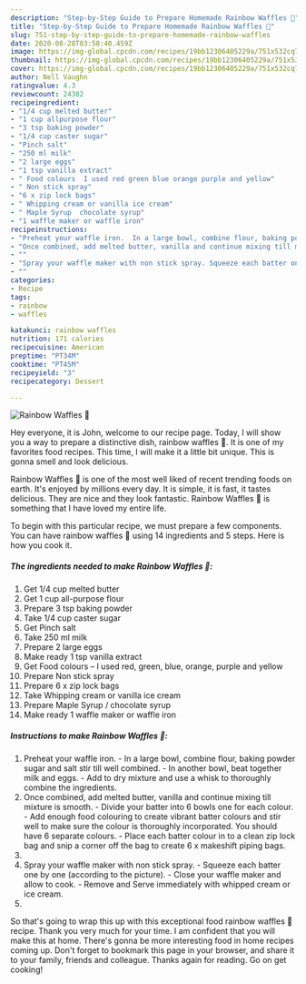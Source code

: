 ```yaml
---
description: "Step-by-Step Guide to Prepare Homemade Rainbow Waffles 🌈"
title: "Step-by-Step Guide to Prepare Homemade Rainbow Waffles 🌈"
slug: 751-step-by-step-guide-to-prepare-homemade-rainbow-waffles
date: 2020-08-28T03:50:40.459Z
image: https://img-global.cpcdn.com/recipes/19bb12306405229a/751x532cq70/rainbow-waffles-🌈-recipe-main-photo.jpg
thumbnail: https://img-global.cpcdn.com/recipes/19bb12306405229a/751x532cq70/rainbow-waffles-🌈-recipe-main-photo.jpg
cover: https://img-global.cpcdn.com/recipes/19bb12306405229a/751x532cq70/rainbow-waffles-🌈-recipe-main-photo.jpg
author: Nell Vaughn
ratingvalue: 4.3
reviewcount: 24382
recipeingredient:
- "1/4 cup melted butter"
- "1 cup allpurpose flour"
- "3 tsp baking powder"
- "1/4 cup caster sugar"
- "Pinch salt"
- "250 ml milk"
- "2 large eggs"
- "1 tsp vanilla extract"
- " Food colours  I used red green blue orange purple and yellow"
- " Non stick spray"
- "6 x zip lock bags"
- " Whipping cream or vanilla ice cream"
- " Maple Syrup  chocolate syrup"
- "1 waffle maker or waffle iron"
recipeinstructions:
- "Preheat your waffle iron.  In a large bowl, combine flour, baking powder sugar and salt stir till well combined.  In another bowl, beat together milk and eggs. Add to dry mixture and use a whisk to thoroughly combine the ingredients."
- "Once combined, add melted butter, vanilla and continue mixing till mixture is smooth. Divide your batter into 6 bowls one for each colour.   Add enough food colouring to create vibrant batter colours and stir well to make sure the colour is thoroughly incorporated. You should have 6 separate colours.   Place each batter colour in to a clean zip lock bag and snip a corner off the bag to create 6 x makeshift piping bags."
- ""
- "Spray your waffle maker with non stick spray. Squeeze each batter one by one (according to the picture). Close your waffle maker and allow to cook.  Remove and Serve immediately with whipped cream or ice cream."
- ""
categories:
- Recipe
tags:
- rainbow
- waffles

katakunci: rainbow waffles 
nutrition: 171 calories
recipecuisine: American
preptime: "PT34M"
cooktime: "PT45M"
recipeyield: "3"
recipecategory: Dessert

---
```



![Rainbow Waffles 🌈](https://img-global.cpcdn.com/recipes/19bb12306405229a/751x532cq70/rainbow-waffles-🌈-recipe-main-photo.jpg)

Hey everyone, it is John, welcome to our recipe page. Today, I will show you a way to prepare a distinctive dish, rainbow waffles 🌈. It is one of my favorites food recipes. This time, I will make it a little bit unique. This is gonna smell and look delicious.

Rainbow Waffles 🌈 is one of the most well liked of recent trending foods on earth. It's enjoyed by millions every day. It is simple, it is fast, it tastes delicious. They are nice and they look fantastic. Rainbow Waffles 🌈 is something that I have loved my entire life.




To begin with this particular recipe, we must prepare a few components. You can have rainbow waffles 🌈 using 14 ingredients and 5 steps. Here is how you cook it.

<!--inarticleads1-->

##### The ingredients needed to make Rainbow Waffles 🌈:

1. Get 1/4 cup melted butter
1. Get 1 cup all-purpose flour
1. Prepare 3 tsp baking powder
1. Take 1/4 cup caster sugar
1. Get Pinch salt
1. Take 250 ml milk
1. Prepare 2 large eggs
1. Make ready 1 tsp vanilla extract
1. Get  Food colours – I used red, green, blue, orange, purple and yellow
1. Prepare  Non stick spray
1. Prepare 6 x zip lock bags
1. Take  Whipping cream or vanilla ice cream
1. Prepare  Maple Syrup / chocolate syrup
1. Make ready 1 waffle maker or waffle iron




<!--inarticleads2-->

##### Instructions to make Rainbow Waffles 🌈:

1. Preheat your waffle iron.  - In a large bowl, combine flour, baking powder sugar and salt stir till well combined. -  In another bowl, beat together milk and eggs. - Add to dry mixture and use a whisk to thoroughly combine the ingredients.
1. Once combined, add melted butter, vanilla and continue mixing till mixture is smooth. - Divide your batter into 6 bowls one for each colour.  -  Add enough food colouring to create vibrant batter colours and stir well to make sure the colour is thoroughly incorporated. You should have 6 separate colours.  -  Place each batter colour in to a clean zip lock bag and snip a corner off the bag to create 6 x makeshift piping bags.
1. 
1. Spray your waffle maker with non stick spray. - Squeeze each batter one by one (according to the picture). - Close your waffle maker and allow to cook.  - Remove and Serve immediately with whipped cream or ice cream.
1. 




So that's going to wrap this up with this exceptional food rainbow waffles 🌈 recipe. Thank you very much for your time. I am confident that you will make this at home. There's gonna be more interesting food in home recipes coming up. Don't forget to bookmark this page in your browser, and share it to your family, friends and colleague. Thanks again for reading. Go on get cooking!
